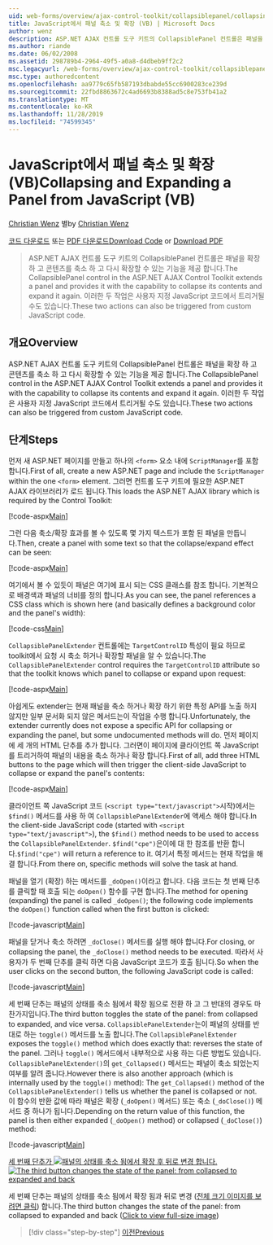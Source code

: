 ```yaml
---
uid: web-forms/overview/ajax-control-toolkit/collapsiblepanel/collapsing-and-expanding-a-panel-from-javascript-vb
title: JavaScript에서 패널 축소 및 확장 (VB) | Microsoft Docs
author: wenz
description: ASP.NET AJAX 컨트롤 도구 키트의 CollapsiblePanel 컨트롤은 패널을 확장 하 고 콘텐츠를 축소 하 고 확장 하는 기능을 제공 합니다.
ms.author: riande
ms.date: 06/02/2008
ms.assetid: 298789b4-2964-49f5-a0a8-d4dbeb9ff2c2
msc.legacyurl: /web-forms/overview/ajax-control-toolkit/collapsiblepanel/collapsing-and-expanding-a-panel-from-javascript-vb
msc.type: authoredcontent
ms.openlocfilehash: aa9779c65fb587193dbabde55cc6900283ce239d
ms.sourcegitcommit: 22fbd8863672c4ad6693b8388ad5c8e753fb41a2
ms.translationtype: MT
ms.contentlocale: ko-KR
ms.lasthandoff: 11/28/2019
ms.locfileid: "74599345"
---
```

# <a name="collapsing-and-expanding-a-panel-from-javascript-vb"></a><span data-ttu-id="b181a-103">JavaScript에서 패널 축소 및 확장(VB)</span><span class="sxs-lookup"><span data-stu-id="b181a-103">Collapsing and Expanding a Panel from JavaScript (VB)</span></span>

<span data-ttu-id="b181a-104">[Christian Wenz](https://github.com/wenz) 별</span><span class="sxs-lookup"><span data-stu-id="b181a-104">by [Christian Wenz](https://github.com/wenz)</span></span>

<span data-ttu-id="b181a-105">[코드 다운로드](https://download.microsoft.com/download/8/a/a/8aab3c3e-de6f-463f-805c-5fda567eef6e/CollapsiblePanel1.vb.zip) 또는 [PDF 다운로드](https://download.microsoft.com/download/b/6/a/b6ae89ee-df69-4c87-9bfb-ad1eb2b23373/collapsiblepanel1VB.pdf)</span><span class="sxs-lookup"><span data-stu-id="b181a-105">[Download Code](https://download.microsoft.com/download/8/a/a/8aab3c3e-de6f-463f-805c-5fda567eef6e/CollapsiblePanel1.vb.zip) or [Download PDF](https://download.microsoft.com/download/b/6/a/b6ae89ee-df69-4c87-9bfb-ad1eb2b23373/collapsiblepanel1VB.pdf)</span></span>

> <span data-ttu-id="b181a-106">ASP.NET AJAX 컨트롤 도구 키트의 CollapsiblePanel 컨트롤은 패널을 확장 하 고 콘텐츠를 축소 하 고 다시 확장할 수 있는 기능을 제공 합니다.</span><span class="sxs-lookup"><span data-stu-id="b181a-106">The CollapsiblePanel control in the ASP.NET AJAX Control Toolkit extends a panel and provides it with the capability to collapse its contents and expand it again.</span></span> <span data-ttu-id="b181a-107">이러한 두 작업은 사용자 지정 JavaScript 코드에서 트리거될 수도 있습니다.</span><span class="sxs-lookup"><span data-stu-id="b181a-107">These two actions can also be triggered from custom JavaScript code.</span></span>

## <a name="overview"></a><span data-ttu-id="b181a-108">개요</span><span class="sxs-lookup"><span data-stu-id="b181a-108">Overview</span></span>

<span data-ttu-id="b181a-109">ASP.NET AJAX 컨트롤 도구 키트의 CollapsiblePanel 컨트롤은 패널을 확장 하 고 콘텐츠를 축소 하 고 다시 확장할 수 있는 기능을 제공 합니다.</span><span class="sxs-lookup"><span data-stu-id="b181a-109">The CollapsiblePanel control in the ASP.NET AJAX Control Toolkit extends a panel and provides it with the capability to collapse its contents and expand it again.</span></span> <span data-ttu-id="b181a-110">이러한 두 작업은 사용자 지정 JavaScript 코드에서 트리거될 수도 있습니다.</span><span class="sxs-lookup"><span data-stu-id="b181a-110">These two actions can also be triggered from custom JavaScript code.</span></span>

## <a name="steps"></a><span data-ttu-id="b181a-111">단계</span><span class="sxs-lookup"><span data-stu-id="b181a-111">Steps</span></span>

<span data-ttu-id="b181a-112">먼저 새 ASP.NET 페이지를 만들고 하나의 `<form>` 요소 내에 `ScriptManager`를 포함 합니다.</span><span class="sxs-lookup"><span data-stu-id="b181a-112">First of all, create a new ASP.NET page and include the `ScriptManager` within the one `<form>` element.</span></span> <span data-ttu-id="b181a-113">그러면 컨트롤 도구 키트에 필요한 ASP.NET AJAX 라이브러리가 로드 됩니다.</span><span class="sxs-lookup"><span data-stu-id="b181a-113">This loads the ASP.NET AJAX library which is required by the Control Toolkit:</span></span>

[!code-aspx[Main](collapsing-and-expanding-a-panel-from-javascript-vb/samples/sample1.aspx)]

<span data-ttu-id="b181a-114">그런 다음 축소/확장 효과를 볼 수 있도록 몇 가지 텍스트가 포함 된 패널을 만듭니다.</span><span class="sxs-lookup"><span data-stu-id="b181a-114">Then, create a panel with some text so that the collapse/expand effect can be seen:</span></span>

[!code-aspx[Main](collapsing-and-expanding-a-panel-from-javascript-vb/samples/sample2.aspx)]

<span data-ttu-id="b181a-115">여기에서 볼 수 있듯이 패널은 여기에 표시 되는 CSS 클래스를 참조 합니다. 기본적으로 배경색과 패널의 너비를 정의 합니다.</span><span class="sxs-lookup"><span data-stu-id="b181a-115">As you can see, the panel references a CSS class which is shown here (and basically defines a background color and the panel's width):</span></span>

[!code-css[Main](collapsing-and-expanding-a-panel-from-javascript-vb/samples/sample3.css)]

<span data-ttu-id="b181a-116">`CollapsiblePanelExtender` 컨트롤에는 `TargetControlID` 특성이 필요 하므로 toolkit에서 요청 시 축소 하거나 확장할 패널을 알 수 있습니다.</span><span class="sxs-lookup"><span data-stu-id="b181a-116">The `CollapsiblePanelExtender` control requires the `TargetControlID` attribute so that the toolkit knows which panel to collapse or expand upon request:</span></span>

[!code-aspx[Main](collapsing-and-expanding-a-panel-from-javascript-vb/samples/sample4.aspx)]

<span data-ttu-id="b181a-117">아쉽게도 extender는 현재 패널을 축소 하거나 확장 하기 위한 특정 API를 노출 하지 않지만 일부 문서화 되지 않은 메서드는이 작업을 수행 합니다.</span><span class="sxs-lookup"><span data-stu-id="b181a-117">Unfortunately, the extender currently does not expose a specific API for collapsing or expanding the panel, but some undocumented methods will do.</span></span> <span data-ttu-id="b181a-118">먼저 페이지에 세 개의 HTML 단추를 추가 합니다. 그러면이 페이지에 클라이언트 쪽 JavaScript를 트리거하여 패널의 내용을 축소 하거나 확장 합니다.</span><span class="sxs-lookup"><span data-stu-id="b181a-118">First of all, add three HTML buttons to the page which will then trigger the client-side JavaScript to collapse or expand the panel's contents:</span></span>

[!code-aspx[Main](collapsing-and-expanding-a-panel-from-javascript-vb/samples/sample5.aspx)]

<span data-ttu-id="b181a-119">클라이언트 쪽 JavaScript 코드 (`<script type="text/javascript">`시작)에서는 `$find()` 메서드를 사용 하 여 `CollapsiblePanelExtender`에 액세스 해야 합니다.</span><span class="sxs-lookup"><span data-stu-id="b181a-119">In the client-side JavaScript code (started with `<script type="text/javascript">`), the `$find()` method needs to be used to access the `CollapsiblePanelExtender`.</span></span> <span data-ttu-id="b181a-120">`$find("cpe")`은이에 대 한 참조를 반환 합니다.</span><span class="sxs-lookup"><span data-stu-id="b181a-120">`$find("cpe")` will return a reference to it.</span></span> <span data-ttu-id="b181a-121">여기서 특정 메서드는 현재 작업을 해결 합니다.</span><span class="sxs-lookup"><span data-stu-id="b181a-121">From there on, specific methods will solve the task at hand.</span></span>

<span data-ttu-id="b181a-122">패널을 열기 (확장) 하는 메서드를 `_doOpen()`이라고 합니다. 다음 코드는 첫 번째 단추를 클릭할 때 호출 되는 `doOpen()` 함수를 구현 합니다.</span><span class="sxs-lookup"><span data-stu-id="b181a-122">The method for opening (expanding) the panel is called `_doOpen()`; the following code implements the `doOpen()` function called when the first button is clicked:</span></span>

[!code-javascript[Main](collapsing-and-expanding-a-panel-from-javascript-vb/samples/sample6.js)]

<span data-ttu-id="b181a-123">패널을 닫거나 축소 하려면 `_doClose()` 메서드를 실행 해야 합니다.</span><span class="sxs-lookup"><span data-stu-id="b181a-123">For closing, or collapsing the panel, the `_doClose()` method needs to be executed.</span></span> <span data-ttu-id="b181a-124">따라서 사용자가 두 번째 단추를 클릭 하면 다음 JavaScript 코드가 호출 됩니다.</span><span class="sxs-lookup"><span data-stu-id="b181a-124">So when the user clicks on the second button, the following JavaScript code is called:</span></span>

[!code-javascript[Main](collapsing-and-expanding-a-panel-from-javascript-vb/samples/sample7.js)]

<span data-ttu-id="b181a-125">세 번째 단추는 패널의 상태를 축소 됨에서 확장 됨으로 전환 하 고 그 반대의 경우도 마찬가지입니다.</span><span class="sxs-lookup"><span data-stu-id="b181a-125">The third button toggles the state of the panel: from collapsed to expanded, and vice versa.</span></span> <span data-ttu-id="b181a-126">`CollapsiblePanelExtender`는이 패널의 상태를 반대로 하는 `toggle()` 메서드를 노출 합니다.</span><span class="sxs-lookup"><span data-stu-id="b181a-126">The `CollapsiblePanelExtender` exposes the `toggle()` method which does exactly that: reverses the state of the panel.</span></span> <span data-ttu-id="b181a-127">그러나 `toggle()` 메서드에서 내부적으로 사용 하는 다른 방법도 있습니다. `CollapsiblePanelExtender()`의 `get_Collapsed()` 메서드는 패널이 축소 되었는지 여부를 알려 줍니다.</span><span class="sxs-lookup"><span data-stu-id="b181a-127">However there is also another approach (which is internally used by the `toggle()` method): The `get_Collapsed()` method of the `CollapsiblePanelExtender()` tells us whether the panel is collapsed or not.</span></span> <span data-ttu-id="b181a-128">이 함수의 반환 값에 따라 패널은 확장 (`_doOpen()` 메서드) 또는 축소 (`_doClose()`) 메서드 중 하나가 됩니다.</span><span class="sxs-lookup"><span data-stu-id="b181a-128">Depending on the return value of this function, the panel is then either expanded (`_doOpen()` method) or collapsed (`_doClose()`) method:</span></span>

[!code-javascript[Main](collapsing-and-expanding-a-panel-from-javascript-vb/samples/sample8.js)]

<span data-ttu-id="b181a-129">[세 번째 단추가 ![패널의 상태를 축소 됨에서 확장 후 뒤로 변경 합니다.](collapsing-and-expanding-a-panel-from-javascript-vb/_static/image2.png)](collapsing-and-expanding-a-panel-from-javascript-vb/_static/image1.png)</span><span class="sxs-lookup"><span data-stu-id="b181a-129">[![The third button changes the state of the panel: from collapsed to expanded and back](collapsing-and-expanding-a-panel-from-javascript-vb/_static/image2.png)](collapsing-and-expanding-a-panel-from-javascript-vb/_static/image1.png)</span></span>

<span data-ttu-id="b181a-130">세 번째 단추는 패널의 상태를 축소 됨에서 확장 됨과 뒤로 변경 ([전체 크기 이미지를 보려면 클릭](collapsing-and-expanding-a-panel-from-javascript-vb/_static/image3.png)) 합니다.</span><span class="sxs-lookup"><span data-stu-id="b181a-130">The third button changes the state of the panel: from collapsed to expanded and back ([Click to view full-size image](collapsing-and-expanding-a-panel-from-javascript-vb/_static/image3.png))</span></span>

> [!div class="step-by-step"]
> [<span data-ttu-id="b181a-131">이전</span><span class="sxs-lookup"><span data-stu-id="b181a-131">Previous</span></span>](collapsing-and-expanding-a-panel-from-javascript-cs.md)
